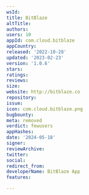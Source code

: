```yaml
---
wsId: 
title: BitBlaze
altTitle: 
authors: 
users: 10
appId: com.cloud.bitblaze
appCountry: 
released: '2022-10-28'
updated: '2023-02-23'
version: '1.0.6'
stars: 
ratings: 
reviews: 
size: 
website: http://bitblaze.co
repository: 
issue: 
icon: com.cloud.bitblaze.png
bugbounty: 
meta: removed
verdict: fewusers
appHashes: 
date: '2024-05-18'
signer: 
reviewArchive: 
twitter: 
social: 
redirect_from: 
developerName: BitBlaze App
features: 

---
```


